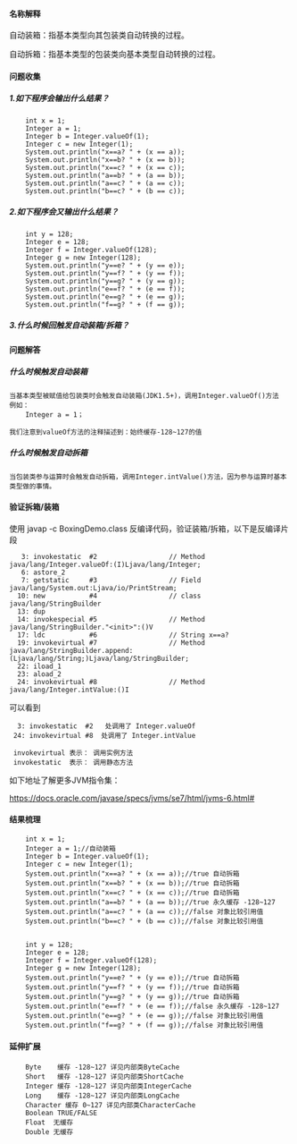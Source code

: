 #### 名称解释

自动装箱：指基本类型向其包装类自动转换的过程。

自动拆箱：指基本类型的包装类向基本类型自动转换的过程。

#### 问题收集

##### 1.如下程序会输出什么结果？
    
        int x = 1;
        Integer a = 1;
        Integer b = Integer.valueOf(1);
        Integer c = new Integer(1);
        System.out.println("x==a? " + (x == a));
        System.out.println("x==b? " + (x == b));
        System.out.println("x==c? " + (x == c));
        System.out.println("a==b? " + (a == b));
        System.out.println("a==c? " + (a == c));
        System.out.println("b==c? " + (b == c));


##### 2.如下程序会又输出什么结果？

        int y = 128;
        Integer e = 128;
        Integer f = Integer.valueOf(128);
        Integer g = new Integer(128);
        System.out.println("y==e? " + (y == e));
        System.out.println("y==f? " + (y == f));
        System.out.println("y==g? " + (y == g));
        System.out.println("e==f? " + (e == f));
        System.out.println("e==g? " + (e == g));
        System.out.println("f==g? " + (f == g));
        
##### 3.什么时候回触发自动装箱/拆箱？


#### 问题解答

##### 什么时候触发自动装箱
    
    当基本类型被赋值给包装类时会触发自动装箱(JDK1.5+)，调用Integer.valueOf()方法
    例如：
        Integer a = 1；
    
    我们注意到valueOf方法的注释描述到：始终缓存-128~127的值    
##### 什么时候触发自动拆箱
    
    当包装类参与运算时会触发自动拆箱，调用Integer.intValue()方法，因为参与运算时基本类型做的事情。
    
    
#### 验证拆箱/装箱

使用 javap -c BoxingDemo.class 反编译代码，验证装箱/拆箱，以下是反编译片段
        
       3: invokestatic  #2                  // Method java/lang/Integer.valueOf:(I)Ljava/lang/Integer;
       6: astore_2
       7: getstatic     #3                  // Field java/lang/System.out:Ljava/io/PrintStream;
      10: new           #4                  // class java/lang/StringBuilder
      13: dup
      14: invokespecial #5                  // Method java/lang/StringBuilder."<init>":()V
      17: ldc           #6                  // String x==a?
      19: invokevirtual #7                  // Method java/lang/StringBuilder.append:(Ljava/lang/String;)Ljava/lang/StringBuilder;
      22: iload_1
      23: aload_2
      24: invokevirtual #8                  // Method java/lang/Integer.intValue:()I
    
    
可以看到 
           
      3: invokestatic  #2   处调用了 Integer.valueOf
     24: invokevirtual #8  处调用了 Integer.intValue
    
     invokevirtual 表示： 调用实例方法
     invokestatic  表示： 调用静态方法
       
如下地址了解更多JVM指令集：

https://docs.oracle.com/javase/specs/jvms/se7/html/jvms-6.html#

    
#### 结果梳理
        
        int x = 1;
        Integer a = 1;//自动装箱
        Integer b = Integer.valueOf(1);
        Integer c = new Integer(1);
        System.out.println("x==a? " + (x == a));//true 自动拆箱
        System.out.println("x==b? " + (x == b));//true 自动拆箱
        System.out.println("x==c? " + (x == c));//true 自动拆箱
        System.out.println("a==b? " + (a == b));//true 永久缓存 -128~127
        System.out.println("a==c? " + (a == c));//false 对象比较引用值
        System.out.println("b==c? " + (b == c));//false 对象比较引用值


        int y = 128;
        Integer e = 128;
        Integer f = Integer.valueOf(128);
        Integer g = new Integer(128);
        System.out.println("y==e? " + (y == e));//true 自动拆箱
        System.out.println("y==f? " + (y == f));//true 自动拆箱
        System.out.println("y==g? " + (y == g));//true 自动拆箱
        System.out.println("e==f? " + (e == f));//false 永久缓存 -128~127
        System.out.println("e==g? " + (e == g));//false 对象比较引用值
        System.out.println("f==g? " + (f == g));//false 对象比较引用值
          
 #### 延伸扩展

        Byte    缓存 -128~127 详见内部类ByteCache
        Short   缓存 -128~127 详见内部类ShortCache
        Integer 缓存 -128~127 详见内部类IntegerCache
        Long    缓存 -128~127 详见内部类LongCache
        Character 缓存 0~127 详见内部类CharacterCache
        Boolean TRUE/FALSE
        Float  无缓存
        Double 无缓存
        
        

    